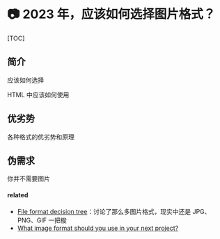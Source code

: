 # 📷 2023 年，应该如何选择图片格式？

[TOC]

## 简介

应该如何选择

HTML 中应该如何使用

## 优劣势

各种格式的优劣势和原理

## 伪需求

你并不需要图片

#### related

* [File format decision tree](https://alvaromontoro.com/blog/67956/file-format-decision-tree)：讨论了那么多图片格式，现实中还是 JPG、PNG、GIF 一把梭
* [What image format should you use in your next project?](https://dev.to/alvaromontoro/what-image-format-should-you-use-in-your-next-project-1fd3)